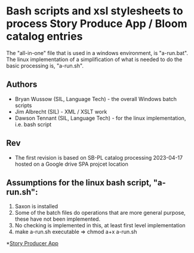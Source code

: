 # Bash scripts and xsl stylesheets to process Story Produce App / Bloom catalog entries

The "all-in-one" file that is used in a windows environment, is "a-run.bat".
The linux implementation of a simplification of what is needed to do the basic processing is, "a-run.sh".

## Authors
* Bryan Wussow (SIL, Language Tech) - the overall Windows batch scripts
* Jim Albrecht (SIL) - XML / XSLT work
* Dawson Tennant (SIL, Language Tech) - for the linux implementation, i.e. bash script

## Rev
* The first revision is based on SB-PL catalog processing 2023-04-17 hosted on a Google drive SPA projcet location

## Assumptions for the linux bash script, "a-run.sh":
1) Saxon is installed
2) Some of the batch files do operations that are more general purpose, these have not been implemented.
3) No checking is implemented in this, at least first level implementation
4) make a-run.sh executable => chmod a+x a-run.sh

*[Story Producer App](https://github.com/sillsdev/StoryProducer)
